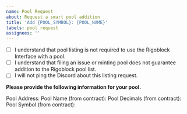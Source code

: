 ```yaml
---
name: Pool Request
about: Request a smart pool addition
title: 'Add {POOL_SYMBOL}: {POOL_NAME}'
labels: pool request
assignees: ''
---
```


- [ ] I understand that pool listing is not required to use the Rigoblock Interface with a pool.
- [ ] I understand that filing an issue or minting pool does not guarantee addition to the Rigoblock pool list.
- [ ] I will not ping the Discord about this listing request.

**Please provide the following information for your pool.**

Pool Address:
Pool Name (from contract):
Pool Decimals (from contract):
Pool Symbol (from contract):
